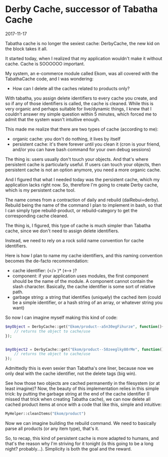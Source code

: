 Derby Cache, successor of Tabatha Cache
=============================================
2017-11-17



Tabatha cache is no longer the sexiest cache: DerbyCache, the new kid on the block
takes it all.




It started today, when I realized that my application wouldn't make it without cache.
Cache is SOOOOOO important.

My system, an e-commerce module called Ekom, was all covered with the TabathaCache code, 
and I was wondering: 

- How can I delete all the caches related to products only?


With tabatha, you assign delete identifiers to every cache you create, and so if any of those identifiers
is called, the cache is cleaned.
While this is very organic and perhaps suitable for live/dynamic things, I knew that I couldn't answer my
simple question within 5 minutes, which forced me to admit that the system wasn't intuitive enough.


This made me realize that there are two types of cache (according to me):

- organic cache: you don't do nothing, it lives by itself
- persistent cache: it's there forever until you clean it (cron is your friend, and/or you can have bash command
            for your own debug sessions)
            
            
The thing is: users usually don't touch your objects. And that's where persistent cache is particularly useful.
If users can touch your objects, then persistent cache is not an option anymore, you need a more organic cache.
            
            
            
And I figured that what I needed today was the persistent cache, which my application lacks right now.
So, therefore I'm going to create Derby cache, which is my persistent cache tool.

The name comes from a contraction of daily and rebuild (daiRebui=derby).
Rebuild being the name of the command I plan to implement in bash, so that I can simply type rebuild-product,
or rebuild-category to get the corresponding cache cleaned.            
            
            
The thing is, I figured, this type of cache is much simpler than Tabatha cache, since we don't need to assign
delete identifiers.

Instead, we need to rely on a rock solid name convention for cache identifiers.

Here is how I plan to name my cache identifiers, and this naming convention becomes the de-facto recommendation:

- cache identifier: <component> (</> <component> )* (<--> <garbageString>)?            
- component: if your application uses modules, the first component should be the name of the module.
                    A component cannot contain the slash character.
                    Basically, the cache identifier is some sort of relative path.
- garbage string: a string that identifies (uniquely) the cached item
                    (could be a simple identifier, or a hash string of an array, or whatever string you want)             



So now I can imagine myself making this kind of code:

```php
$myObject = DerbyCache::get("Ekom/product--a5n30egFihurze", function(){
    // returns the object to cache/use
});


$myObject2 = DerbyCache::get("Ekom/product--50zeeglky80rMe", function(){
    // returns the object to cache/use
});
```

Admittedly this is even sexier than Tabatha's one liner, because now we only deal with the cache identifier, 
not the delete tags (big win). 


See how those two objects are cached permanently in the filesystem (or at least imagine)?
Now, the beauty of this implementation relies in this simple trick: by putting the garbage string at the end
of the cache identifier (I missed that trick when creating Tabatha cache), we can now delete all cached product items
at once with a code that like this, simple and intuitive:


```php
MyHelper::cleanItems("Ekom/product")
```

Now we can imagine building the rebuild command.
We need to basically parse all products (or any item type), that's it.


So, to recap, this kind of persistent cache is more adapted to humans, and that's the reason why I'm striving
for it tonight (is this going to be a long night? probably...).
Simplicity is both the goal and the reward.







 







